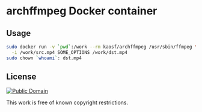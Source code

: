 # archffmpeg Docker container

## Usage

```sh
sudo docker run -v `pwd`:/work --rm kaosf/archffmpeg /usr/sbin/ffmpeg \
  -i /work/src.mp4 SOME_OPTIONS /work/dst.mp4
sudo chown `whoami`: dst.mp4
```

## License

[![Public Domain](http://i.creativecommons.org/p/mark/1.0/88x31.png)](http://creativecommons.org/publicdomain/mark/1.0/ "license")

This work is free of known copyright restrictions.
